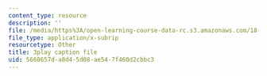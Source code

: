 ```yaml
---
content_type: resource
description: ''
file: /media/https%3A/open-learning-course-data-rc.s3.amazonaws.com/18-01sc-single-variable-calculus-fall-2010/5660657da8d45d08ae547f460d2cbbc3_PNTnmH6jsRI.vtt
file_type: application/x-subrip
resourcetype: Other
title: 3play caption file
uid: 5660657d-a8d4-5d08-ae54-7f460d2cbbc3
---
```

